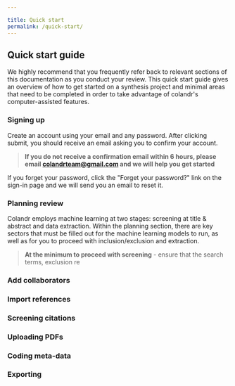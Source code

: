 ```yaml
---

title: Quick start
permalink: /quick-start/
---
```


## Quick start guide

We highly recommend that you frequently refer back to relevant sections of this documentation as you conduct your review. This quick start guide gives an overview of how to get started on a synthesis project and minimal areas that need to be completed in order to take advantage of colandr's computer-assisted features.


### Signing up

Create an account using your email and any password. After clicking submit, you should receive an email asking you to confirm your account. 

> **If you do not receive a confirmation email within 6 hours, please email colandrteam@gmail.com and we will help you get started**

If you forget your password, click the "Forget your password?" link on the sign-in page and we will send you an email to reset it.

### Planning review

Colandr employs machine learning at two stages: screening at title & abstract and data extraction. Within the planning section, there are key sectors that must be filled out for the machine learning models to run, as well as for you to proceed with inclusion/exclusion and extraction.

> **At the minimum to proceed with screening** - ensure that the search terms, exclusion re

### Add collaborators

### Import references

### Screening citations

### Uploading PDFs

### Coding meta-data

### Exporting